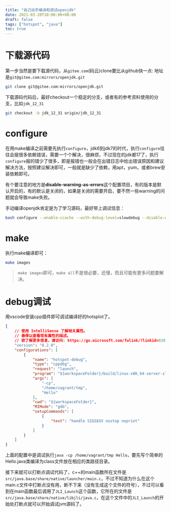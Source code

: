 ```yaml
---
title: "自己动手编译和调试openjdk"
date: 2021-03-20T10:00:00+08:00
draft: false
tags: ["hotspot", "java"]
toc: true
---
```


# 下载源代码

第一步当然是要下载源代码，从`gitee.com`(码云)clone要比从github快一点: 地址是`git@gitee.com:mirrors/openjdk.git`

```bash
git clone git@gitee.com:mirrors/openjdk.git
```

下载源码代码后，最好checkout一个稳定的分支，或者有的参考资料使用的分支，比如`jdk_12_31`

```bash
git checkout -b jdk_12_31 origin/jdk_12_31
```

# configure

在用make编译之前需要先执行`configure`，jdk6到jdk7的时代，执行`configure`往往会报很多依赖错误，需要一个个解决，很麻烦，不过现在的jdk都17了，执行`configure`报的错少了很多，即是报错也一般会在出错日志中给出错误原因和建议解决方法，按照建议解决即可，一般就是缺少了依赖，用apt，yum，或者brew安装依赖即可。

有个要注意的地方是**disable-warning-as-errors**这个配置项目，有的版本是默认开启的，有的默认是关闭的，如果是关闭的需要开启，要不然一些warning的问题就会导致make失败。

手动编译openjdk肯定是为了学习源码，最好带上调试信息：

```bash
bash configure --enable-ccache --with-debug-level=slowdebug --disable-warnings-as-errors
```

# make

执行make编译即可：

```bash
make images
```

> `make images`即可，`make all`不是很必要，还慢，而且可能有更多问题要解决。

# debug调试

用vscode安装cpp插件即可调试编译好的hotsplot了。

```json
{
    // 使用 IntelliSense 了解相关属性。
    // 悬停以查看现有属性的描述。
    // 欲了解更多信息，请访问: https://go.microsoft.com/fwlink/?linkid=830387
    "version": "0.2.0",
    "configurations": [
        {
            "name": "hotspot-debug",
            "type": "cppdbg",
            "request": "launch",
            "program": "${workspaceFolder}/build/linux-x86_64-server-slowdebug/jdk/bin/java",
            "args": [
                "-cp",
                "/home/vagrant/tmp",
                "Hello"
            ],
            "cwd": "${workspaceFolder}",
            "MIMode": "gdb",
            "setupCommands": [
                {
                    "text": "handle SIGSEGV nostop noprint"
                }
            ]
        }
    ]
}
```

上面的配置中是调试执行`java -cp /home/vagrant/tmp Hello`，要先写个简单的Hello.java类编译为class文件放在相应的类路径目录。

接下来就可以打断点调试代码了，c++的main函数所在文件是`src/java.base/share/native/launcher/main.c`，不过不知道为什么在这个main.c文件中打断点没有用，断不下来（没有生成这个文件的符号），不过可以看到在main函数最后调用了`JLI_Launch`这个函数，它所在的文件是`src/java.base/share/native/libjli/java.c`，在这个文件中的`JLI_Launch`的开始处打断点就可以开始调试jvm源码了。



